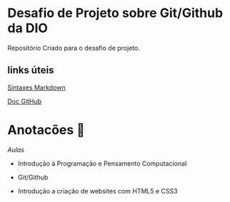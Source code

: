 # Desafio de Projeto sobre Git/Github da DIO
Repositório Criado para o desafio de projeto.


## links úteis
[Sintaxes Markdown](https://markdown.net.br/sintaxe-basica/)

[Doc GitHub](https://docs.github.com/pt)



# Anotacões :notebook:

_Aulas_

- Introdução à Programação e Pensamento Computacional

- Git/Github

- Introdução a criação de websites com HTML5 e CSS3

  



